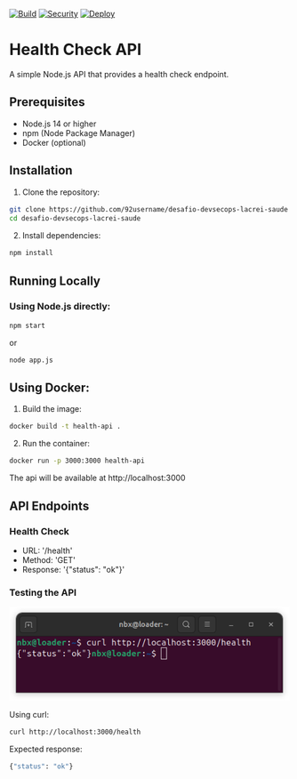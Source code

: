 [![Build](https://github.com/92username/desafio-devsecops-lacrei-saude/actions/workflows/ci.yml/badge.svg)](https://github.com/92username/desafio-devsecops-lacrei-saude/actions/workflows/ci.yml)  [![Security](https://github.com/92username/desafio-devsecops-lacrei-saude/actions/workflows/owasp_zap.yml/badge.svg)](https://github.com/92username/desafio-devsecops-lacrei-saude/actions/workflows/owasp_zap.yml)  [![Deploy](https://github.com/92username/desafio-devsecops-lacrei-saude/actions/workflows/deploy.yml/badge.svg)](https://github.com/92username/desafio-devsecops-lacrei-saude/actions/workflows/deploy.yml)
# Health Check API

A simple Node.js API that provides a health check endpoint.

## Prerequisites

- Node.js 14 or higher
- npm (Node Package Manager)
- Docker (optional)

## Installation

1. Clone the repository:
```bash
git clone https://github.com/92username/desafio-devsecops-lacrei-saude
cd desafio-devsecops-lacrei-saude
```

2. Install dependencies:
```bash
npm install
```

## Running Locally
### Using Node.js directly:
```bash
npm start
```

or

```bash
node app.js
```

## Using Docker:

1. Build the image:
```bash
docker build -t health-api .
```

2. Run the container:
```bash
docker run -p 3000:3000 health-api
```
The api will be available at http://localhost:3000

## API Endpoints

### Health Check

- URL: '/health'
- Method: 'GET'
- Response: '{"status": "ok"}'

### Testing the API
![status_ok](assets/status_ok_screenshot.png)

Using curl:
```bash
curl http://localhost:3000/health
```
Expected response:
```bash
{"status": "ok"}
```
